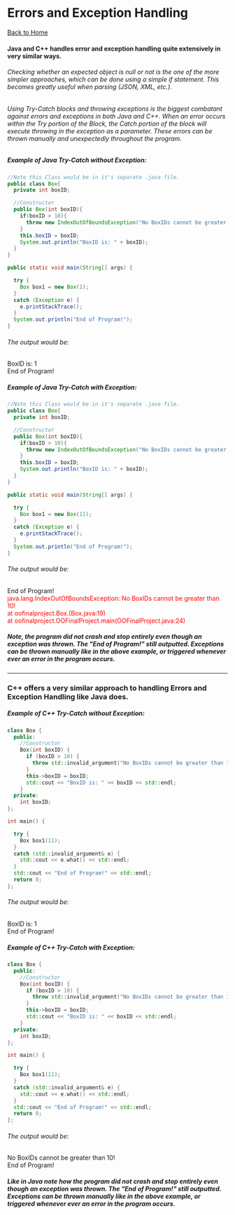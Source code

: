 # Errors and Exception Handling
[Back to Home](README.md)
#### Java and C++ handles error and exception handling quite extensively in very similar ways.
###### Checking whether an expected object is null or not is the one of the more simpler approaches, which can be done using a simple if statement. This becomes greatly useful when parsing (JSON, XML, etc.).  
###### Using Try-Catch blocks and throwing exceptions is the biggest combatant against errors and exceptions in both Java and C++. When an error occurs within the Try portion of the Block, the Catch portion of the block will execute throwing in the exception as a parameter. These errors can be thrown manually and unexpectedly throughout the program.

##### Example of Java Try-Catch without Exception:
```Java
//Note this Class would be in it's separate .java file.
public class Box{
  private int boxID;

  //Constructor
  public Box(int boxID){
    if(boxID > 10){
      throw new IndexOutOfBoundsException("No BoxIDs cannot be greater than 10!");
    }
    this.boxID = boxID;
    System.out.println("BoxID is: " + boxID);
  }
}

public static void main(String[] args) {

  try {
    Box box1 = new Box(1);
  }
  catch (Exception e) {
    e.printStackTrace();
  }
  System.out.println("End of Program!");
}
```
###### The output would be:  
BoxID is: 1  
End of Program!

##### Example of Java Try-Catch with Exception:
```Java
//Note this Class would be in it's separate .java file.
public class Box{
  private int boxID;

  //Constructor
  public Box(int boxID){
    if(boxID > 10){
      throw new IndexOutOfBoundsException("No BoxIDs cannot be greater than 10!");
    }
    this.boxID = boxID;
    System.out.println("BoxID is: " + boxID);
  }
}

public static void main(String[] args) {

  try {
    Box box1 = new Box(11);
  }
  catch (Exception e) {
    e.printStackTrace();
  }
  System.out.println("End of Program!");
}
```
###### The output would be:  
End of Program!  
<span style="color:red">java.lang.IndexOutOfBoundsException: No BoxIDs cannot be greater than 10!  
	at oofinalproject.Box.<init>(Box.java:19)  
	at oofinalproject.OOFinalProject.main(OOFinalProject.java:24)</span>

##### Note, the program did not crash and stop entirely even though an exception was thrown. The "End of Program!" still outputted.  Exceptions can be thrown manually like in the above example, or triggered whenever ever an error in the program occurs.
---
### C++ offers a very similar approach to handling Errors and Exception Handling like Java does.

##### Example of C++ Try-Catch without Exception:
```C++
class Box {
  public:
    //Constructor
    Box(int boxID) {
      if (boxID > 10) {
        throw std::invalid_argument("No BoxIDs cannot be greater than 10!");
      }
      this->boxID = boxID;
      std::cout << "BoxID is: " << boxID << std::endl;
    }
  private:
    int boxID;
};

int main() {

  try {
    Box box1(11);
  }
  catch (std::invalid_argument& e) {
    std::cout << e.what() << std::endl;
  }
  std::cout << "End of Program!" << std::endl;
  return 0;
};
```
###### The output would be:  
BoxID is: 1  
End of Program!

##### Example of C++ Try-Catch with Exception:
```C++
class Box {
  public:
    //Constructor
    Box(int boxID) {
      if (boxID > 10) {
        throw std::invalid_argument("No BoxIDs cannot be greater than 10!");
      }
      this->boxID = boxID;
      std::cout << "BoxID is: " << boxID << std::endl;
    }
  private:
    int boxID;
};

int main() {

  try {
    Box box1(11);
  }
  catch (std::invalid_argument& e) {
    std::cout << e.what() << std::endl;
  }
  std::cout << "End of Program!" << std::endl;
  return 0;
};
```
###### The output would be:  
No BoxIDs cannot be greater than 10!  
End of Program!

##### Like in Java note how the program did not crash and stop entirely even though an exception was thrown. The "End of Program!" still outputted.  Exceptions can be thrown manually like in the above example, or triggered whenever ever an error in the program occurs.
